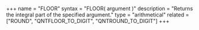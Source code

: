 +++
name = "FLOOR"
syntax = "FLOOR( argument <REAL> )"
description = "Returns the integral part of the specified argument."
type = "arithmetical"
related = ["ROUND", "QNTFLOOR_TO_DIGIT", "QNTROUND_TO_DIGIT"]
+++

